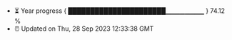 - ⏳ Year progress { ██████████████████████▁▁▁▁▁▁▁▁ } 74.12 %
- ⏰ Updated on Thu, 28 Sep 2023 12:33:38 GMT

